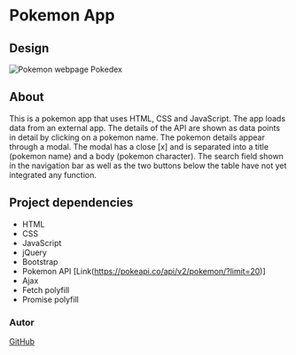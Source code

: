 # Pokemon App

## Design
![Pokemon webpage Pokedex](https://github.com/elzneik/simple-js-app/blob/main/PokedexApp.PNG)

## About
This is a pokemon app that uses HTML, CSS and JavaScript. The app loads data from an external app. The details of the API are shown as data points in detail by clicking on a pokemon name. The pokemon details appear through a modal. The modal has a close [x] and is separated into a title (pokemon name) and a body (pokemon character). The search field shown in the navigation bar as well as the two buttons below the table have not yet integrated any function.

## Project dependencies
- HTML
- CSS
- JavaScript
- jQuery
- Bootstrap
- Pokemon API [Link(https://pokeapi.co/api/v2/pokemon/?limit=20)]
- Ajax
- Fetch polyfill
- Promise polyfill

### Autor
[GitHub](https://github.com/elzneik)